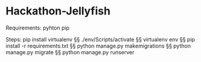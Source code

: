 # Hackathon-Jellyfish

Requirements:
pyhton
pip


Steps:
  pip install virtualenv
  §§
  ./env/Scripts/activate
  §§
  virtualenv env
  §§
  pip install -r requirements.txt
  §§
  python manage.py makemigrations
  §§
  python manage.py migrate
  §§
  python manage.py runserver

